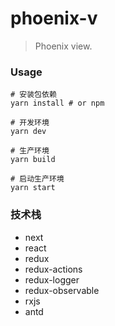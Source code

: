 # phoenix-v

> Phoenix view.



### Usage

```
# 安装包依赖
yarn install # or npm

# 开发环境
yarn dev

# 生产环境
yarn build

# 启动生产环境
yarn start
```



### 技术栈

- next
- react
- redux
- redux-actions
- redux-logger
- redux-observable
- rxjs
- antd